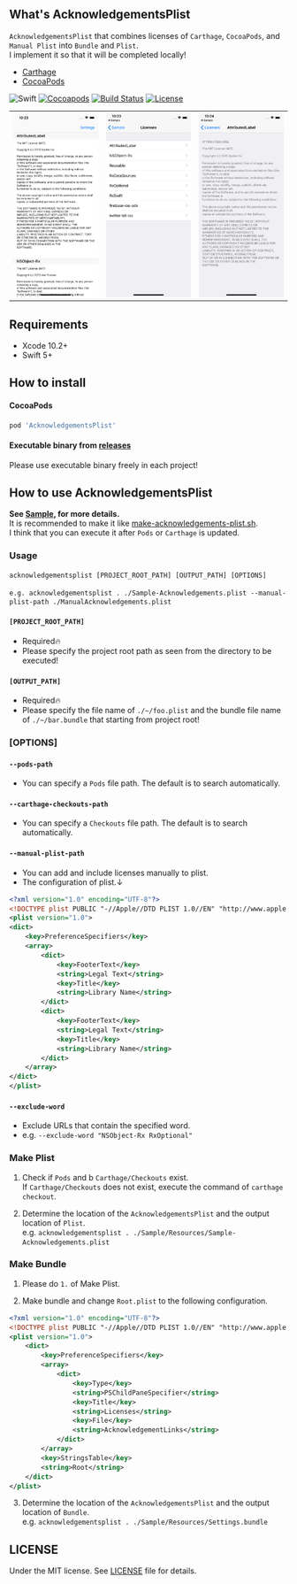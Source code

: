 ## What's AcknowledgementsPlist
`AcknowledgementsPlist` that combines licenses of `Carthage`, `CocoaPods`, and `Manual Plist` into `Bundle` and `Plist`.  
I implement it so that it will be completed locally!
- [Carthage](https://github.com/Carthage/Carthage)
- [CocoaPods](https://github.com/CocoaPods/CocoaPods)

![Swift](https://img.shields.io/badge/Swift-4.2-orange.svg)
[![Cocoapods](https://img.shields.io/badge/Cocoapods-compatible-brightgreen.svg)](https://img.shields.io/badge/Cocoapods-compatible-brightgreen.svg)
[![Build Status](https://travis-ci.org/cats-oss/AcknowledgementsPlist.svg?branch=master)](https://travis-ci.org/cats-oss/AcknowledgementsPlist)
[![License](http://img.shields.io/badge/license-MIT-lightgrey.svg?style=flat)](http://mit-license.org)

<table border="0">
<tr>
<td><img src="Assets/plist.png"></td>
<td><img src="Assets/bundle_1.png"></td>
<td><img src="Assets/bundle_2.png"></td>
</tr>
</table>

## Requirements
- Xcode 10.2+
- Swift 5+

## How to install
#### CocoaPods
```Ruby
pod 'AcknowledgementsPlist'
```

#### Executable binary from [releases](https://github.com/cats-oss/AcknowledgementsPlist/releases)
Please use executable binary freely in each project!

## How to use AcknowledgementsPlist
**See [Sample](https://github.com/cats-oss/AcknowledgementsPlist/tree/master/Sample), for more details.**  
It is recommended to make it like [make-acknowledgements-plist.sh](https://github.com/cats-oss/AcknowledgementsPlist/blob/master/Sample/Scripts/make-acknowledgements-plist.sh).  
I think that you can execute it after `Pods` or `Carthage` is updated.

### Usage
```
acknowledgementsplist [PROJECT_ROOT_PATH] [OUTPUT_PATH] [OPTIONS]

e.g. acknowledgementsplist . ./Sample-Acknowledgements.plist --manual-plist-path ./ManualAcknowledgements.plist
```

#### `[PROJECT_ROOT_PATH]`
- Required🔥
- Please specify the project root path as seen from the directory to be executed!

#### `[OUTPUT_PATH]`
- Required🔥
- Please specify the file name of `./~/foo.plist` and the bundle file name of `./~/bar.bundle` that starting from project root!

### [OPTIONS]
#### `--pods-path`
- You can specify a `Pods` file path. The default is to search automatically.

#### `--carthage-checkouts-path`
- You can specify a `Checkouts` file path. The default is to search automatically.

#### `--manual-plist-path`
- You can add and include licenses manually to plist.
- The configuration of plist.↓
```xml
<?xml version="1.0" encoding="UTF-8"?>
<!DOCTYPE plist PUBLIC "-//Apple//DTD PLIST 1.0//EN" "http://www.apple.com/DTDs/PropertyList-1.0.dtd">
<plist version="1.0">
<dict>
    <key>PreferenceSpecifiers</key>
    <array>
        <dict>
            <key>FooterText</key>
            <string>Legal Text</string>
            <key>Title</key>
            <string>Library Name</string>
        </dict>
        <dict>
            <key>FooterText</key>
            <string>Legal Text</string>
            <key>Title</key>
            <string>Library Name</string>
        </dict>
    </array>
</dict>
</plist>
```

#### `--exclude-word`
- Exclude URLs that contain the specified word.
- e.g. `--exclude-word "NSObject-Rx RxOptional"`

### Make Plist
1. Check if `Pods` and b `Carthage/Checkouts` exist.  
If `Carthage/Checkouts` does not exist, execute the command of `carthage checkout`.

2. Determine the location of the `AcknowledgementsPlist` and the output location of `Plist`.  
e.g. `acknowledgementsplist . ./Sample/Resources/Sample-Acknowledgements.plist`

### Make Bundle
1.  Please do `1.` of Make Plist.

2. Make bundle and change `Root.plist` to the following configuration.
```xml
<?xml version="1.0" encoding="UTF-8"?>
<!DOCTYPE plist PUBLIC "-//Apple//DTD PLIST 1.0//EN" "http://www.apple.com/DTDs/PropertyList-1.0.dtd">
<plist version="1.0">
    <dict>
        <key>PreferenceSpecifiers</key>
        <array>
            <dict>
                <key>Type</key>
                <string>PSChildPaneSpecifier</string>
                <key>Title</key>
                <string>Licenses</string>
                <key>File</key>
                <string>AcknowledgementLinks</string>
            </dict>
        </array>
        <key>StringsTable</key>
        <string>Root</string>
    </dict>
</plist>
```

3. Determine the location of the `AcknowledgementsPlist` and the output location of `Bundle`.  
e.g. `acknowledgementsplist . ./Sample/Resources/Settings.bundle`

## LICENSE
Under the MIT license. See [LICENSE](https://github.com/cats-oss/AcknowledgementsPlist/blob/master/LICENSE) file for details.
